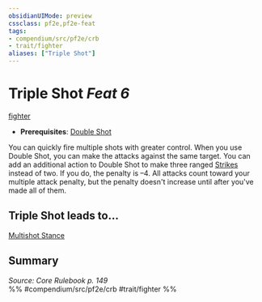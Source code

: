 ```yaml
---
obsidianUIMode: preview
cssclass: pf2e,pf2e-feat
tags:
- compendium/src/pf2e/crb
- trait/fighter
aliases: ["Triple Shot"]
---
```

# Triple Shot  *Feat 6*  
[fighter](rules/traits/fighter.md)  

- **Prerequisites**: [Double Shot](compendium/feats/double-shot.md)

You can quickly fire multiple shots with greater control. When you use Double Shot, you can make the attacks against the same target. You can add an additional action to Double Shot to make three ranged [Strikes](rules/actions/strike.md) instead of two. If you do, the penalty is –4. All attacks count toward your multiple attack penalty, but the penalty doesn't increase until after you've made all of them.

## Triple Shot leads to...

[Multishot Stance](compendium/feats/multishot-stance.md)

## Summary

*Source: Core Rulebook p. 149*  
%% #compendium/src/pf2e/crb #trait/fighter %%